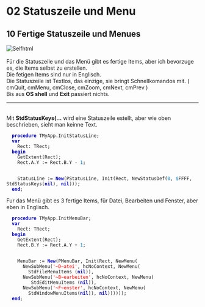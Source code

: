 <html>
    <b><h1>02 Statuszeile und Menu</h1></b>
    <b><h2>10 Fertige Statuszeile und Menues</h2></b>
<img src="image.png" alt="Selfhtml"><br><br>
Für die Statuszeile und das Menü gibt es fertige Items, aber ich bevorzuge es, die Items selbst zu erstellen.<br>
Die fetigen Items sind nur in Englisch.<br>
Die Statuszeile ist Textlos, das einzige, sie bringt Schnellkomandos mit. ( cmQuit, cmMenu, cmClose, cmZoom, cmNext, cmPrev )<br>
Bis aus <b>OS shell</b> und <b>Exit</b> passiert nichts.<br>
<hr><br>
Mit <b>StdStatusKeys(...</b> wird eine Statuszeile estellt, aber wie oben beschrieben, sieht man keinne Text.<br>
<pre><code>  <b><font color="0000BB">procedure</font></b> TMyApp.InitStatusLine;
  <b><font color="0000BB">var</font></b>
    Rect: TRect;
  <b><font color="0000BB">begin</font></b>
    GetExtent(Rect);
    Rect.A.Y := Rect.B.Y - <font color="#0077BB">1</font>;
<br>
    StatusLine := <b><font color="0000BB">New</font></b>(PStatusLine, Init(Rect, NewStatusDef(<font color="#0077BB">0</font>, <font color="#0077BB">$</font>FFFF, StdStatusKeys(<b><font color="0000BB">nil</font></b>), <b><font color="0000BB">nil</font></b>)));
  <b><font color="0000BB">end</font></b>;</code></pre>
Fur das Menü gibt es 3 fertige Items, für Datei, Bearbeiten und Fenster, aber eben in Englisch.<br>
<pre><code>  <b><font color="0000BB">procedure</font></b> TMyApp.InitMenuBar;
  <b><font color="0000BB">var</font></b>
    Rect: TRect;
  <b><font color="0000BB">begin</font></b>
    GetExtent(Rect);
    Rect.B.Y := Rect.A.Y + <font color="#0077BB">1</font>;
<br>
    MenuBar := <b><font color="0000BB">New</font></b>(PMenuBar, Init(Rect, NewMenu(
      NewSubMenu(<font color="#FF0000">'~D~atei'</font>, hcNoContext, NewMenu(
        StdFileMenuItems (<b><font color="0000BB">nil</font></b>)),
      NewSubMenu(<font color="#FF0000">'~B~earbeiten'</font>, hcNoContext, NewMenu(
         StdEditMenuItems (<b><font color="0000BB">nil</font></b>)),
      NewSubMenu(<font color="#FF0000">'~F~enster'</font>, hcNoContext, NewMenu(
        StdWindowMenuItems(<b><font color="0000BB">nil</font></b>)), <b><font color="0000BB">nil</font></b>))))));
  <b><font color="0000BB">end</font></b>;</code></pre>
<br>
</html>

